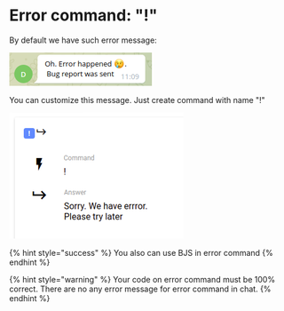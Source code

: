 # Error command: "!"

By default we have such error message:

![](<../.gitbook/assets/image (91).png>)

You can customize this message. Just create command with name "!"

![](<../.gitbook/assets/image (93) (1).png>)

{% hint style="success" %}
You also can use BJS in error command
{% endhint %}

{% hint style="warning" %}
Your code on error command must be 100% correct. There are no any error message for error command in chat.
{% endhint %}

